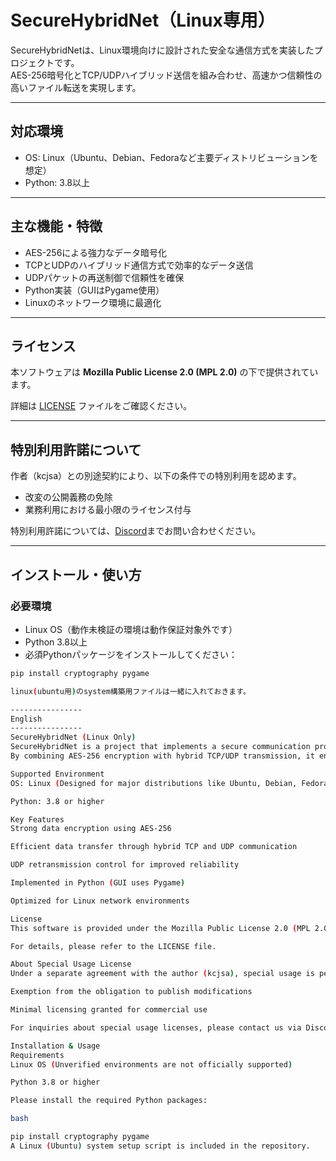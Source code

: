 # SecureHybridNet（Linux専用）

SecureHybridNetは、Linux環境向けに設計された安全な通信方式を実装したプロジェクトです。  
AES-256暗号化とTCP/UDPハイブリッド送信を組み合わせ、高速かつ信頼性の高いファイル転送を実現します。

---

## 対応環境

- OS: Linux（Ubuntu、Debian、Fedoraなど主要ディストリビューションを想定）  
- Python: 3.8以上

---

## 主な機能・特徴

- AES-256による強力なデータ暗号化  
- TCPとUDPのハイブリッド通信方式で効率的なデータ送信  
- UDPパケットの再送制御で信頼性を確保  
- Python実装（GUIはPygame使用）  
- Linuxのネットワーク環境に最適化

---

## ライセンス

本ソフトウェアは **Mozilla Public License 2.0 (MPL 2.0)** の下で提供されています。  

詳細は [LICENSE](./LICENSE) ファイルをご確認ください。

---

## 特別利用許諾について

作者（kcjsa）との別途契約により、以下の条件での特別利用を認めます。

- 改変の公開義務の免除  
- 業務利用における最小限のライセンス付与

特別利用許諾については、[Discord]()までお問い合わせください。

---

## インストール・使い方

### 必要環境

- Linux OS（動作未検証の環境は動作保証対象外です）  
- Python 3.8以上  
- 必須Pythonパッケージをインストールしてください：

```bash
pip install cryptography pygame

linux(ubuntu用)のsystem構築用ファイルは一緒に入れておきます。

----------------
English
----------------
SecureHybridNet (Linux Only)
SecureHybridNet is a project that implements a secure communication protocol designed specifically for Linux environments.
By combining AES-256 encryption with hybrid TCP/UDP transmission, it enables high-speed and reliable file transfer.

Supported Environment
OS: Linux (Designed for major distributions like Ubuntu, Debian, Fedora, etc.)

Python: 3.8 or higher

Key Features
Strong data encryption using AES-256

Efficient data transfer through hybrid TCP and UDP communication

UDP retransmission control for improved reliability

Implemented in Python (GUI uses Pygame)

Optimized for Linux network environments

License
This software is provided under the Mozilla Public License 2.0 (MPL 2.0).

For details, please refer to the LICENSE file.

About Special Usage License
Under a separate agreement with the author (kcjsa), special usage is permitted under the following conditions:

Exemption from the obligation to publish modifications

Minimal licensing granted for commercial use

For inquiries about special usage licenses, please contact us via Discord.

Installation & Usage
Requirements
Linux OS (Unverified environments are not officially supported)

Python 3.8 or higher

Please install the required Python packages:

bash

pip install cryptography pygame
A Linux (Ubuntu) system setup script is included in the repository.

